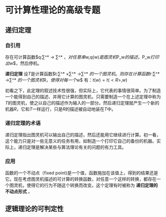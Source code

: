 # 可计算性理论的高级专题

## 递归定理

### 自引用

存在可计算函数$q:∑^* → ∑^* $，对任意串$w,q(w)$是图灵机$P_w$的描述，$P_w$打印出$w$，然后停机。

**递归定理** 设$T$是计算函数$t:∑^* ×∑^* →∑^* $的一个图灵机。则存在计算函数$r:∑^* →∑^* $的一个图灵机$R$，使得对每一个$w$ 有：$t(w)=t(<R>,w)$

初看之下，此定理的叙述技术性很强，但实际上，它代表的事情很简单。为了制造一个能得到自己的描述、并用它计算的图灵机，只需要制造一个在上述定理中称为$T$的图灵机，使之以自己的描述作为输入的一部分。然后递归定理就产生一个新的机器$R$，它和$T$一样运行，只是$R$的描述被自动地装在$T$中。

### 递归定理的术语

递归定理指出图灵机可以输出自己的描述，然后还能用它继续进行计算。初一看，这个能力只是对一些无意义的任务有用，如制造一个打印它自己的备份的机器。实际上，递归定理是解决某些与箅法理论有关的问题的有力工具。

### 应用

函数的一个不动点（fixed point)是一个值，函数施加在该值上，得到的结果还是它。现在考虑图灵机描述的可计算的转换函数，对任意一个这样的转换，都存在一个图灵机，使得它的行为不随这个转换而改变。这个定理有时被称为 **递归定理的不动点形式** 。

## 逻辑理论的可判定性
